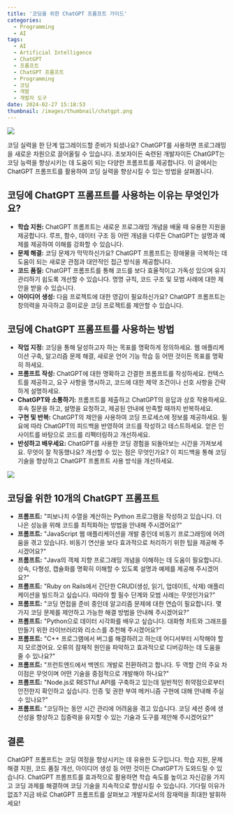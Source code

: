 ```yaml
---
title: '코딩을 위한 ChatGPT 프롬프트 가이드'
categories:
  - Programming
  - AI
tags:
  - AI
  - Artificial Intelligence
  - ChatGPT
  - 프롬프트
  - ChatGPT 프롬프트
  - Programming
  - 코딩
  - 개발
  - 개발자 도구
date: 2024-02-27 15:18:53
thumbnail: /images/thumbnail/chatgpt.png
---
```


![](/images/header/chatgpt-16.png)

코딩 실력을 한 단계 업그레이드할 준비가 되셨나요? ChatGPT를 사용하면 프로그래밍을 새로운 차원으로 끌어올릴 수 있습니다. 초보자이든 숙련된 개발자이든 ChatGPT는 코딩 능력을 향상시키는 데 도움이 되는 다양한 프롬프트를 제공합니다. 이 글에서는 ChatGPT 프롬프트를 활용하여 코딩 실력을 향상시킬 수 있는 방법을 살펴봅니다.

## 코딩에 ChatGPT 프롬프트를 사용하는 이유는 무엇인가요?

- **학습 지원:** ChatGPT 프롬프트는 새로운 프로그래밍 개념을 배울 때 유용한 지원을 제공합니다. 루프, 함수, 데이터 구조 등 어떤 개념을 다루든 ChatGPT는 설명과 예제를 제공하여 이해를 강화할 수 있습니다.
- **문제 해결:** 코딩 문제가 막막하신가요? ChatGPT 프롬프트는 장애물을 극복하는 데 도움이 되는 새로운 관점과 대안적인 접근 방식을 제공합니다.
- **코드 품질:** ChatGPT 프롬프트를 통해 코드를 보다 효율적이고 가독성 있으며 유지 관리하기 쉽도록 개선할 수 있습니다. 명명 규칙, 코드 구조 및 모범 사례에 대한 제안을 받을 수 있습니다.
- **아이디어 생성:** 다음 프로젝트에 대한 영감이 필요하신가요? ChatGPT 프롬프트는 창의력을 자극하고 흥미로운 코딩 프로젝트를 제안할 수 있습니다.

## 코딩에 ChatGPT 프롬프트를 사용하는 방법

- **작업 지정:** 코딩을 통해 달성하고자 하는 목표를 명확하게 정의하세요. 웹 애플리케이션 구축, 알고리즘 문제 해결, 새로운 언어 기능 학습 등 어떤 것이든 목표를 명확히 하세요.
- **프롬프트 작성:** ChatGPT에 대한 명확하고 간결한 프롬프트를 작성하세요. 컨텍스트를 제공하고, 요구 사항을 명시하고, 코드에 대한 제약 조건이나 선호 사항을 간략하게 설명하세요.
- **ChatGPT와 소통하기:** 프롬프트를 제출하고 ChatGPT의 응답과 상호 작용하세요. 후속 질문을 하고, 설명을 요청하고, 제공된 안내에 만족할 때까지 반복하세요.
- **구현 및 반복:** ChatGPT의 제안을 사용하여 코딩 프로세스에 정보를 제공하세요. 필요에 따라 ChatGPT의 피드백을 반영하여 코드를 작성하고 테스트하세요. 얻은 인사이트를 바탕으로 코드를 리팩터링하고 개선하세요.
- **반성하고 배우세요:** ChatGPT를 사용한 코딩 경험을 되돌아보는 시간을 가져보세요. 무엇이 잘 작동했나요? 개선할 수 있는 점은 무엇인가요? 이 피드백을 통해 코딩 기술을 향상하고 ChatGPT 프롬프트 사용 방식을 개선하세요.

![](/images/header/chatgpt-16_1.png)

## 코딩을 위한 10개의 ChatGPT 프롬프트

- **프롬프트:** "피보나치 수열을 계산하는 Python 프로그램을 작성하고 있습니다. 더 나은 성능을 위해 코드를 최적화하는 방법을 안내해 주시겠어요?"
  <br/>
- **프롬프트:** "JavaScript 웹 애플리케이션을 개발 중인데 비동기 프로그래밍에 어려움을 겪고 있습니다. 비동기 연산을 보다 효과적으로 처리하기 위한 팁을 제공해 주시겠어요?"
  <br/>
- **프롬프트:** "Java의 객체 지향 프로그래밍 개념을 이해하는 데 도움이 필요합니다. 상속, 다형성, 캡슐화를 명확히 이해할 수 있도록 설명과 예제를 제공해 주시겠어요?"
  <br/>
- **프롬프트:** "Ruby on Rails에서 간단한 CRUD(생성, 읽기, 업데이트, 삭제) 애플리케이션을 빌드하고 싶습니다. 따라야 할 필수 단계와 모범 사례는 무엇인가요?"
  <br/>
- **프롬프트:** "코딩 면접을 준비 중인데 알고리즘 문제에 대한 연습이 필요합니다. 몇 가지 코딩 문제를 제안하고 가능한 해결 방법을 안내해 주시겠어요?"
  <br/>
- **프롬프트:** "Python으로 데이터 시각화를 배우고 싶습니다. 대화형 차트와 그래프를 만들기 위한 라이브러리와 리소스를 추천해 주시겠어요?"
  <br/>
- **프롬프트:** "C++ 프로그램에서 버그를 해결하려고 하는데 어디서부터 시작해야 할지 모르겠어요. 오류의 잠재적 원인을 파악하고 효과적으로 디버깅하는 데 도움을 줄 수 있나요?"
  <br/>
- **프롬프트:** "프런트엔드에서 백엔드 개발로 전환하려고 합니다. 두 역할 간의 주요 차이점은 무엇이며 어떤 기술을 중점적으로 개발해야 하나요?"
  <br/>
- **프롬프트:** "Node.js로 RESTful API를 구축하고 있는데 일반적인 취약점으로부터 안전한지 확인하고 싶습니다. 인증 및 권한 부여 메커니즘 구현에 대해 안내해 주실 수 있나요?"
  <br/>
- **프롬프트:** "코딩하는 동안 시간 관리에 어려움을 겪고 있습니다. 코딩 세션 중에 생산성을 향상하고 집중력을 유지할 수 있는 기술과 도구를 제안해 주시겠어요?"

## 결론

ChatGPT 프롬프트는 코딩 여정을 향상시키는 데 유용한 도구입니다. 학습 지원, 문제 해결 지원, 코드 품질 개선, 아이디어 생성 등 어떤 것이든 ChatGPT가 도와드릴 수 있습니다. ChatGPT 프롬프트를 효과적으로 활용하면 학습 속도를 높이고 자신감을 가지고 코딩 과제를 해결하며 코딩 기술을 지속적으로 향상시킬 수 있습니다. 기다릴 이유가 없죠? 지금 바로 ChatGPT 프롬프트를 살펴보고 개발자로서의 잠재력을 최대한 발휘하세요!
